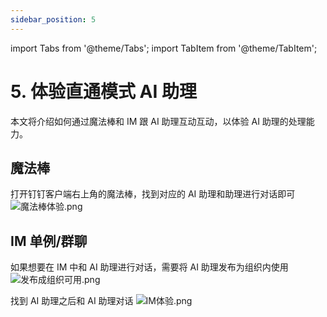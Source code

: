 ```yaml
---
sidebar_position: 5
---
```

import Tabs from '@theme/Tabs';
import TabItem from '@theme/TabItem';

# 5. 体验直通模式 AI 助理


本文将介绍如何通过魔法棒和 IM 跟 AI 助理互动互动，以体验 AI 助理的处理能力。

## 魔法棒
打开钉钉客户端右上角的魔法棒，找到对应的 AI 助理和助理进行对话即可
![魔法棒体验.png](/img/explore/assistant/passthrough/魔法棒体验.png)

## IM 单例/群聊
如果想要在 IM 中和 AI 助理进行对话，需要将 AI 助理发布为组织内使用
![发布成组织可用.png](/img/explore/assistant/passthrough/发布成组织可用.png)

找到 AI 助理之后和 AI 助理对话
![IM体验.png](/img/explore/assistant/passthrough/IM体验.png)
